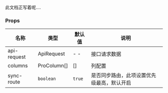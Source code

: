 此文档正写着呢....

### Props

| 名称 | 类型 | 默认值 | 说明 |
| --- | --- | --- | --- |
| api-request | <n-a href="#ApiRequest">ApiRequest</n-a> | - - | 接口请求数据 |
| columns | <n-a href="#ProColumn">ProColumn</n-a>[] | [] | 列配置 |
| sync-route | `boolean` | `true` | 是否同步路由，此项设置优先级最高，默认开启 |
